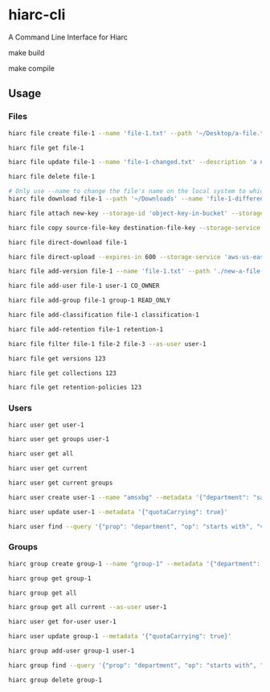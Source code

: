 # hiarc-cli
A Command Line Interface for Hiarc

make build

make compile

## Usage
### Files
```bash
hiarc file create file-1 --name 'file-1.txt' --path '~/Desktop/a-file.txt' --description 'a description' --metadata '{"department": "engineering"}' --storage-service 'aws-us-east-1-bucket-name'
```
```bash
hiarc file get file-1
```
```bash
hiarc file update file-1 --name 'file-1-changed.txt' --description 'a new description' --metadata '{"department": "sales"}'
```
```bash
hiarc file delete file-1
```
```bash
# Only use --name to change the file's name on the local system to which you are downloading
hiarc file download file-1 --path '~/Downloads' --name 'file-1-different-local-name.txt'
```
```bash
hiarc file attach new-key --storage-id 'object-key-in-bucket' --storage-service 'aws-us-east-bucket'
```
```bash
hiarc file copy source-file-key destination-file-key --storage-service 'azure-blob'
```
```bash
hiarc file direct-download file-1
```
```bash
hiarc file direct-upload --expires-in 600 --storage-service 'aws-us-east-bucket'
```
```bash
hiarc file add-version file-1 --name 'file-1.txt' --path './new-a-file-1.txt' --storage-service 'azure-blob'
```
```bash
hiarc file add-user file-1 user-1 CO_OWNER
```
```bash
hiarc file add-group file-1 group-1 READ_ONLY
```
```bash
hiarc file add-classification file-1 classification-1
```
```bash
hiarc file add-retention file-1 retention-1
```
```bash
hiarc file filter file-1 file-2 file-3 --as-user user-1
```
```bash
hiarc file get versions 123
```
```bash
hiarc file get collections 123
```
```bash
hiarc file get retention-policies 123
```
### Users
```bash
hiarc user get user-1
```
```bash
hiarc user get groups user-1
```
```bash
hiarc user get all
```
```bash
hiarc user get current
```
```bash
hiarc user get current groups
```
```bash
hiarc user create user-1 --name "amsxbg" --metadata '{"department": "sales"}'
```
```bash
hiarc user update user-1 --metadata '{"quotaCarrying": true}'
```
```bash
hiarc user find --query '{"prop": "department", "op": "starts with", "value": "sal" }' --query '{"bool": "and"}' --query '{"prop": "quotaCarrying", "op": "=", "value": true}'
```
### Groups
```bash
hiarc group create group-1 --name "group-1" --metadata '{"department": "sales"}'
```
```bash
hiarc group get group-1
```
```bash
hiarc group get all
```
```bash
hiarc group get all current --as-user user-1
```
```bash
hiarc user get for-user user-1
```
```bash
hiarc user update group-1 --metadata '{"quotaCarrying": true}'
```
```bash
hiarc group add-user group-1 user-1
```
```bash
hiarc group find --query '{"prop": "department", "op": "starts with", "value": "sal" }' --query '{"bool": "and"}' --query '{"prop": "quotaCarrying", "op": "=", "value": true}'
```
```bash
hiarc group delete group-1
```